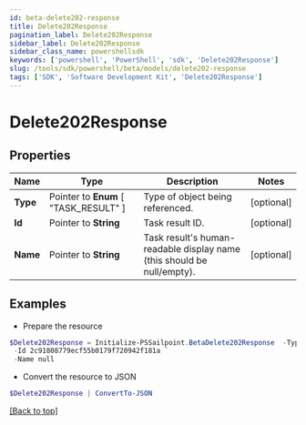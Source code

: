 ```yaml
---
id: beta-delete202-response
title: Delete202Response
pagination_label: Delete202Response
sidebar_label: Delete202Response
sidebar_class_name: powershellsdk
keywords: ['powershell', 'PowerShell', 'sdk', 'Delete202Response'] 
slug: /tools/sdk/powershell/beta/models/delete202-response
tags: ['SDK', 'Software Development Kit', 'Delete202Response']
---
```



# Delete202Response

## Properties

Name | Type | Description | Notes
------------ | ------------- | ------------- | -------------
**Type** |  Pointer to  **Enum** [  "TASK_RESULT" ] | Type of object being referenced. | [optional] 
**Id** |  Pointer to **String** | Task result ID. | [optional] 
**Name** |  Pointer to **String** | Task result's human-readable display name (this should be null/empty). | [optional] 

## Examples

- Prepare the resource
```powershell
$Delete202Response = Initialize-PSSailpoint.BetaDelete202Response  -Type TASK_RESULT `
 -Id 2c91808779ecf55b0179f720942f181a `
 -Name null
```

- Convert the resource to JSON
```powershell
$Delete202Response | ConvertTo-JSON
```


[[Back to top]](#) 

